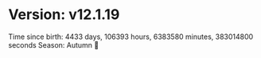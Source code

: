 # Version: v12.1.19
Time since birth: 4433 days, 106393 hours, 6383580 minutes, 383014800 seconds
Season: Autumn 🍁
